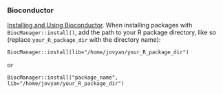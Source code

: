 ### Bioconductor

<a href="https://bioconductor.org/install/" target="_blank">Installing and Using Bioconductor</a>. When installing packages with `BiocManager::install()`, add the path to your R package directory, like so (replace `your_R_package_dir` with the directory name):
```
BiocManager::install(lib="/home/jovyan/your_R_package_dir")
```
or
```
BiocManager::install("package_name", lib="/home/jovyan/your_R_package_dir")
```

